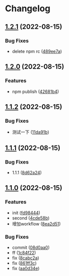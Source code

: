 # Changelog

## [1.2.1](https://github.com/xgChange/basic-package/compare/v1.2.0...v1.2.1) (2022-08-15)


### Bug Fixes

* delete npm rc ([489ee7a](https://github.com/xgChange/basic-package/commit/489ee7a3d5f63beb5c6de87a6e3afcbd4a7c18c3))

## [1.2.0](https://github.com/xgChange/basic-package/compare/v1.1.2...v1.2.0) (2022-08-15)


### Features

* npm publish ([42681b4](https://github.com/xgChange/basic-package/commit/42681b4c3ab1268065ffc511f5251d7c385d1321))

## [1.1.2](https://github.com/xgChange/basic-package/compare/v1.1.1...v1.1.2) (2022-08-15)


### Bug Fixes

* 测试一下 ([11da91b](https://github.com/xgChange/basic-package/commit/11da91b6fe7c4d432ae650e322a0bf317b870b1a))

## [1.1.1](https://github.com/xgChange/basic-package/compare/v1.1.0...v1.1.1) (2022-08-15)


### Bug Fixes

* 1.1.1 ([8d62a24](https://github.com/xgChange/basic-package/commit/8d62a245318b0de5dad1e017f51cac549e9703ee))

## [1.1.0](https://github.com/xgChange/basic-package/compare/v1.0.5...v1.1.0) (2022-08-15)


### Features

* init ([fd98444](https://github.com/xgChange/basic-package/commit/fd98444c3bef4417fe6f745e9673866280dc0372))
* second ([4cde58b](https://github.com/xgChange/basic-package/commit/4cde58bbcbf6b746b5dd07ee988d073c2fd1e811))
* 增加workflow ([8ea2d51](https://github.com/xgChange/basic-package/commit/8ea2d51c5c0ca4fd28d1745197c89c995cd4b93d))


### Bug Fixes

* commit ([08d0aa0](https://github.com/xgChange/basic-package/commit/08d0aa0117543bc1ec2af65d3c13f544782e3e59))
* ff ([1c84f22](https://github.com/xgChange/basic-package/commit/1c84f22e0fb189f1afa32f0ec3700f7e382ad507))
* fix ([8cabc2a](https://github.com/xgChange/basic-package/commit/8cabc2a2357dd6ce0348307851160b870caaf3a9))
* fix ([861ff3c](https://github.com/xgChange/basic-package/commit/861ff3cee8f9aee2619a8396b88aa6a785556f31))
* fix ([aa0d34e](https://github.com/xgChange/basic-package/commit/aa0d34ee639fd31193b0c42f89601b487187fb0e))
